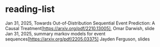 # reading-list










Jan 31, 2025, Towards Out-of-Distribution Sequential Event Prediction: A Causal Treatment[https://arxiv.org/pdf/2210.13005], Omar Darwish, slide
Jan 31, 2025, summary markov models for event sequences[https://arxiv.org/pdf/2205.03375]  Jayden Ferguson, slides
